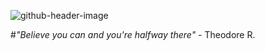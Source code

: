 ![github-header-image](https://github.com/ninazuhairi/ninazuhairi/assets/127283289/a815ac9f-9d08-4aa8-bcac-9b0fbf55208c)

#*"Believe you can and you're halfway there"* - Theodore R.
